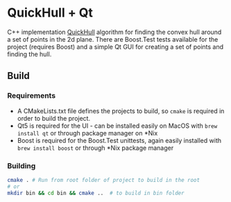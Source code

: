 # QuickHull + Qt

C++ implementation [QuickHull](https://en.wikipedia.org/wiki/Quickhull) algorithm for finding the convex hull around a set of points in the 2d plane.
There are Boost.Test tests available for the project (requires Boost) and a simple Qt GUI for creating a set of points and finding the hull.

## Build

### Requirements
- A CMakeLists.txt file defines the projects to build, so `cmake` is required in order to build the project. 
- Qt5 is required for the UI - can be installed easily on MacOS with `brew install qt` or through package manager on *Nix
- Boost is required for the Boost.Test unittests, again easily installed with `brew install boost` or through *Nix package manager

### Building

```bash
cmake . # Run from root folder of project to build in the root
# or 
mkdir bin && cd bin && cmake ..  # to build in bin folder
``` 


